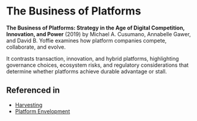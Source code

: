 # The Business of Platforms

**The Business of Platforms: Strategy in the Age of Digital Competition, Innovation, and Power** (2019) by Michael A. Cusumano, Annabelle Gawer, and David B. Yoffie examines how platform companies compete, collaborate, and evolve.

It contrasts transaction, innovation, and hybrid platforms, highlighting governance choices, ecosystem risks, and regulatory considerations that determine whether platforms achieve durable advantage or stall.

## Referenced in

- [Harvesting](/strategies/markets/harvesting)
- [Platform Envelopment](/strategies/ecosystem/platform-envelopment)

